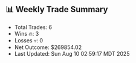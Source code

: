 ## 📊 Weekly Trade Summary
- Total Trades: 6
- Wins 🔥: 3
- Losses 💀: 0
- Net Outcome: $269854.02
- Last Updated: Sun Aug 10 02:59:17 MDT 2025

